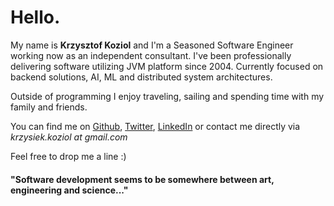 # Hello.

My name is **Krzysztof Koziol** and I'm a Seasoned Software Engineer working now as an independent consultant.
I've been professionally delivering software utilizing JVM platform since 2004. Currently focused on backend solutions, AI, 
ML and distributed system architectures. 

Outside of programming I enjoy traveling, sailing and spending time with my family and friends.

You can find me on 
[Github](http://github.com/koziolk), 
[Twitter](http://twitter.com/krkoziol), 
[LinkedIn](http://linkedin.com/in/krkoziol) or contact me directly via *krzysiek.koziol at gmail.com*

Feel free to drop me a line :)

#### "Software development seems to be somewhere between art, engineering and science..."
